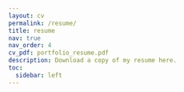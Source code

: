 ```yaml
---
layout: cv
permalink: /resume/
title: resume
nav: true
nav_order: 4
cv_pdf: portfolio_resume.pdf
description: Download a copy of my resume here.
toc:
  sidebar: left
---
```

